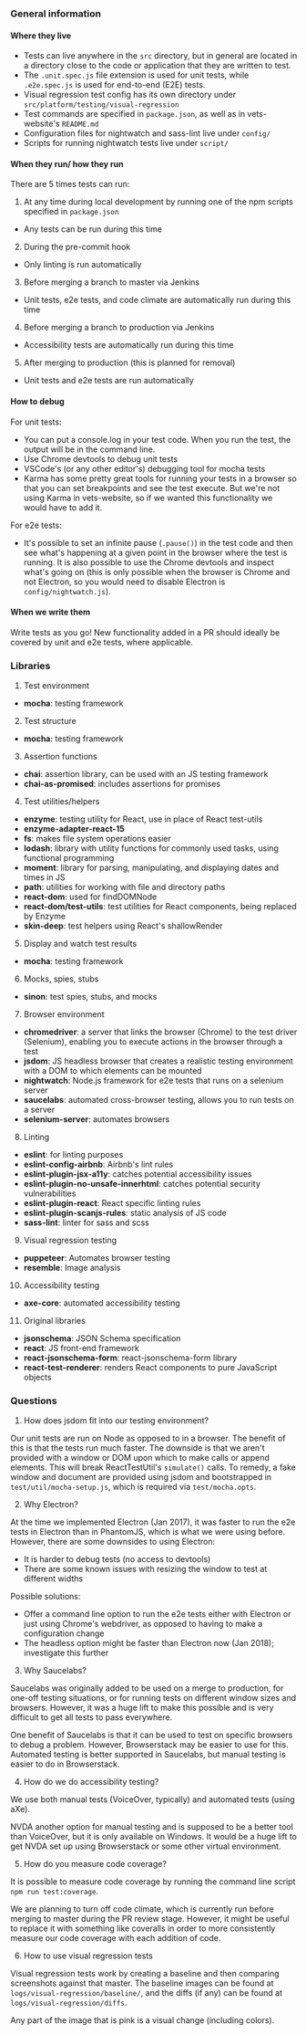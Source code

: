 ### General information

#### Where they live
- Tests can live anywhere in the `src` directory, but in general are located in a directory close to the code or application that they are written to test.
- The `.unit.spec.js` file extension is used for unit tests, while `.e2e.spec.js` is used for end-to-end (E2E) tests.
- Visual regression test config has its own directory under `src/platform/testing/visual-regression`
- Test commands are specified in `package.json`, as well as in vets-website's `README.md`
- Configuration files for nightwatch and sass-lint live under `config/`
- Scripts for running nightwatch tests live under `script/`

#### When they run/ how they run
There are 5 times tests can run:
1. At any time during local development by running one of the npm scripts specified in `package.json`
  - Any tests can be run during this time
2. During the pre-commit hook
  - Only linting is run automatically
3. Before merging a branch to master via Jenkins
  - Unit tests, e2e tests, and code climate are automatically run during this time
4. Before merging a branch to production via Jenkins
  - Accessibility tests are automatically run during this time
5. After merging to production (this is planned for removal)
  - Unit tests and e2e tests are run automatically

#### How to debug
For unit tests:
- You can put a console.log in your test code. When you run the test, the output will be in the command line.
- Use Chrome devtools to debug unit tests
- VSCode's (or any other editor's) debugging tool for mocha tests
- Karma has some pretty great tools for running your tests in a browser so that you can set breakpoints and see the test execute. But we're not using Karma in vets-website, so if we wanted this functionality we would have to add it.

For e2e tests:
- It's possible to set an infinite pause (`.pause()`) in the test code and then see what's happening at a given point in the browser where the test is running. It is also possible to use the Chrome devtools and inspect what's going on (this is only possible when the browser is Chrome and not Electron, so you would need to disable Electron is `config/nightwatch.js`).


#### When we write them
Write tests as you go! New functionality added in a PR should ideally be covered by unit and e2e tests, where applicable.


### Libraries

1. Test environment
- **mocha**: testing framework

2. Test structure
- **mocha**: testing framework

3. Assertion functions
- **chai**: assertion library, can be used with an JS testing framework
- **chai-as-promised**: includes assertions for promises

4. Test utilities/helpers
- **enzyme**: testing utility for React, use in place of React test-utils
- **enzyme-adapter-react-15**
- **fs**: makes file system operations easier
- **lodash**: library with utility functions for commonly used tasks, using functional programming
- **moment**: library for parsing, manipulating, and displaying dates and times in JS
- **path**: utilities for working with file and directory paths
- **react-dom**: used for findDOMNode
- **react-dom/test-utils**: test utilities for React components, being replaced by Enzyme
- **skin-deep**: test helpers using React's shallowRender

5. Display and watch test results
- **mocha**: testing framework

6. Mocks, spies, stubs
- **sinon**: test spies, stubs, and mocks

7. Browser environment
- **chromedriver**: a server that links the browser (Chrome) to the test driver (Selenium), enabling you to execute actions in the browser through a test
- **jsdom**: JS headless browser that creates a realistic testing environment with a DOM to which elements can be mounted
- **nightwatch**: Node.js framework for e2e tests that runs on a selenium server
- **saucelabs**: automated cross-browser testing, allows you to run tests on a server
- **selenium-server**: automates browsers

8. Linting
- **eslint**: for linting purposes
- **eslint-config-airbnb**: Airbnb's lint rules
- **eslint-plugin-jsx-a11y**: catches potential accessibility issues
- **eslint-plugin-no-unsafe-innerhtml**: catches potential security vulnerabilities
- **eslint-plugin-react**: React specific linting rules
- **eslint-plugin-scanjs-rules**: static analysis of JS code
- **sass-lint**: linter for sass and scss

9. Visual regression testing
- **puppeteer**: Automates browser testing
- **resemble**: Image analysis

10. Accessibility testing
- **axe-core**: automated accessibility testing

11. Original libraries
- **jsonschema**: JSON Schema specification
- **react**: JS front-end framework
- **react-jsonschema-form**: react-jsonschema-form library
- **react-test-renderer**: renders React components to pure JavaScript objects


### Questions

1. How does jsdom fit into our testing environment?

Our unit tests are run on Node as opposed to in a browser. The benefit of this is that the tests run much faster. The downside is that we aren't provided with a window or DOM upon which to make calls or append elements. This will break ReactTestUtil's `simulate()` calls. To remedy, a fake window and document are provided using jsdom and bootstrapped in `test/util/mocha-setup.js`, which is required via `test/mocha.opts`.

2. Why Electron?

At the time we implemented Electron (Jan 2017), it was faster to run the e2e tests in Electron than in PhantomJS, which is what we were using before. However, there are some downsides to using Electron:
- It is harder to debug tests (no access to devtools)
- There are some known issues with resizing the window to test at different widths

Possible solutions:
- Offer a command line option to run the e2e tests either with Electron or just using Chrome's webdriver, as opposed to having to make a configuration change
- The headless option might be faster than Electron now (Jan 2018); investigate this further

3. Why Saucelabs?

Saucelabs was originally added to be used on a merge to production, for one-off testing situations, or for running tests on different window sizes and browsers. However, it was a huge lift to make this possible and is very difficult to get all tests to pass everywhere.

One benefit of Saucelabs is that it can be used to test on specific browsers to debug a problem. However, Browserstack may be easier to use for this. Automated testing is better supported in Saucelabs, but manual testing is easier to do in Browserstack.

4. How do we do accessibility testing?

We use both manual tests (VoiceOver, typically) and automated tests (using aXe).

NVDA another option for manual testing and is supposed to be a better tool than VoiceOver, but it is only available on Windows. It would be a huge lift to get NVDA set up using Browserstack or some other virtual environment.

5. How do you measure code coverage?

It is possible to measure code coverage by running the command line script `npm run test:coverage`.

We are planning to turn off code climate, which is currently run before merging to master during the PR review stage. However, it might be useful to replace it with something like coveralls in order to more consistently measure our code coverage with each addition of code.

6. How to use visual regression tests

Visual regression tests work by creating a baseline and then comparing screenshots against that master. The baseline images can be found at `logs/visual-regression/baseline/`, and the diffs (if any) can be found at `logs/visual-regression/diffs`.

Any part of the image that is pink is a visual change (including colors).


